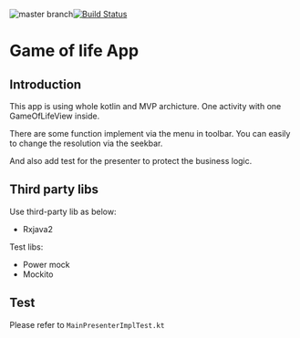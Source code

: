 ![master branch](https://img.shields.io/badge/master-:-blue.svg?style=social)[![Build Status](https://travis-ci.com/sasowang/GameOfLife.svg)](https://travis-ci.org/sasowang/GameOfLife)

# Game of life App

## Introduction
This app is using whole kotlin and MVP archicture. One activity with one GameOfLifeView inside. 

There are some function implement via the menu in toolbar. You can easily to change the resolution via the seekbar.

And also add test for the presenter to protect the business logic.

## Third party libs
Use third-party lib as below:

- Rxjava2

Test libs:

- Power mock
- Mockito

## Test
Please refer to `MainPresenterImplTest.kt`